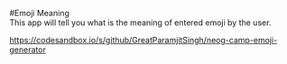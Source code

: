 #Emoji Meaning  
This app will tell you what is the meaning of entered emoji by the user. 


https://codesandbox.io/s/github/GreatParamjitSingh/neog-camp-emoji-generator
